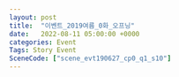 ```yaml
---
layout: post
title:  "이벤트_2019여름_0화_오프닝"
date:   2022-08-11 05:00:00 +0000
categories: Event
Tags: Story Event
SceneCode: ["scene_evt190627_cp0_q1_s10"]
---
```

